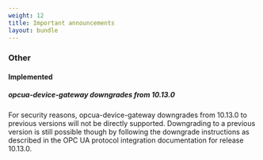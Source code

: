 ```yaml
---
weight: 12
title: Important announcements
layout: bundle
---
```


### Other

#### Implemented

##### opcua-device-gateway downgrades from 10.13.0

For security reasons, opcua-device-gateway downgrades from 10.13.0 to previous versions will not be directly supported. Downgrading to a previous version is still possible though by following the downgrade instructions as described in the OPC UA protocol integration documentation for release 10.13.0.
